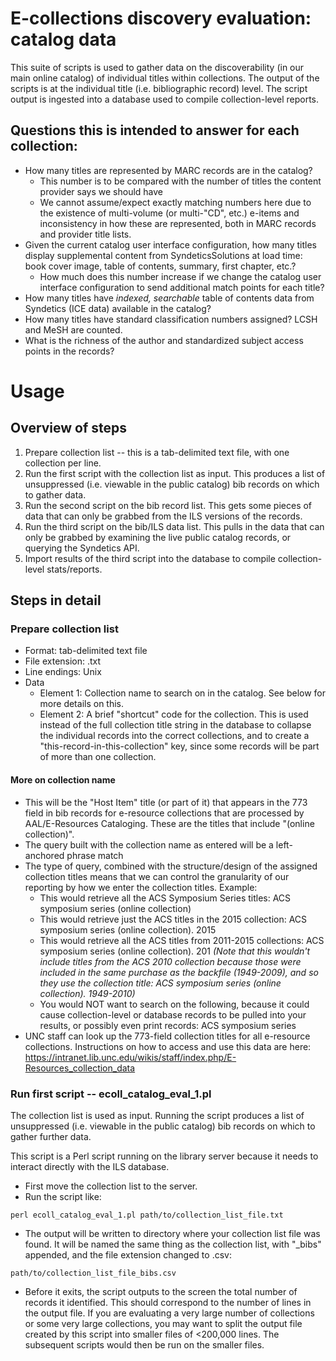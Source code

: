 # E-collections discovery evaluation: catalog data
This suite of scripts is used to gather data on the discoverability (in our main online catalog) of individual titles within collections. The output of the scripts is at the individual title (i.e. bibliographic record) level. The script output is ingested into a database used to compile collection-level reports. 

## Questions this is intended to answer for each collection: 
* How many titles are represented by MARC records are in the catalog?
  * This number is to be compared with the number of titles the content provider says we should have
  * We cannot assume/expect exactly matching numbers here due to the existence of multi-volume (or multi-"CD", etc.) e-items and inconsistency in how these are represented, both in MARC records and provider title lists.
* Given the current catalog user interface configuration, how many titles display supplemental content from SyndeticsSolutions at load time: book cover image, table of contents, summary, first chapter, etc.? 
  * How much does this number increase if we change the catalog user interface configuration to send additional match points for each title? 
* How many titles have *indexed, searchable* table of contents data from Syndetics (ICE data) available in the catalog? 
* How many titles have standard classification numbers assigned? LCSH and MeSH are counted.
* What is the richness of the author and standardized subject access points in the records?

# Usage
## Overview of steps
1. Prepare collection list -- this is a tab-delimited text file, with one collection per line.
2. Run the first script with the collection list as input. This produces a list of unsuppressed (i.e. viewable in the public catalog) bib records on which to gather data.
3. Run the second script on the bib record list. This gets some pieces of data that can only be grabbed from the ILS versions of the records. 
4. Run the third script on the bib/ILS data list. This pulls in the data that can only be grabbed by examining the live public catalog records, or querying the Syndetics API. 
5. Import results of the third script into the database to compile collection-level stats/reports.

## Steps in detail
### Prepare collection list
* Format: tab-delimited text file
* File extension: .txt
* Line endings: Unix
* Data
  * Element 1: Collection name to search on in the catalog. See below for more details on this.
  * Element 2: A brief "shortcut" code for the collection. This is used instead of the full collection title string in the database to collapse the individual records into the correct collections, and to create a "this-record-in-this-collection" key, since some records will be part of more than one collection. 

#### More on collection name
* This will be the "Host Item" title (or part of it) that appears in the 773 field in bib records for e-resource collections that are processed by AAL/E-Resources Cataloging. These are the titles that include "(online collection)".
* The query built with the collection name as entered will be a left-anchored phrase match
* The type of query, combined with the structure/design of the assigned collection titles means that we can control the granularity of our reporting by how we enter the collection titles. Example: 
  * This would retrieve all the ACS Symposium Series titles: ACS symposium series (online collection)
  * This would retrieve just the ACS titles in the 2015 collection: ACS symposium series (online collection). 2015
  * This would retrieve all the ACS titles from 2011-2015 collections: ACS symposium series (online collection). 201 *(Note that this wouldn't include titles from the ACS 2010 collection because those were included in the same purchase as the backfile (1949-2009), and so they use the collection title: ACS symposium series (online collection). 1949-2010)*
  * You would NOT want to search on the following, because it could cause collection-level or database records to be pulled into your results, or possibly even print records: ACS symposium series
* UNC staff can look up the 773-field collection titles for all e-resource collections. Instructions on how to access and use this data are here: https://intranet.lib.unc.edu/wikis/staff/index.php/E-Resources_collection_data

### Run first script -- ecoll_catalog_eval_1.pl
The collection list is used as input. Running the script produces a list of unsuppressed (i.e. viewable in the public catalog) bib records on which to gather further data.

This script is a Perl script running on the library server because it needs to interact directly with the ILS database. 

* First move the collection list to the server.
* Run the script like: 

```
perl ecoll_catalog_eval_1.pl path/to/collection_list_file.txt
```

* The output will be written to directory where your collection list file was found. It will be named the same thing as the collection list, with "_bibs" appended, and the file extension changed to .csv: 

```
path/to/collection_list_file_bibs.csv
```

* Before it exits, the script outputs to the screen the total number of records it identified. This should correspond to the number of lines in the output file. If you are evaluating a very large number of collections or some very large collections, you may want to split the output file created by this script into smaller files of <200,000 lines. The subsequent scripts would then be run on the smaller files. 


